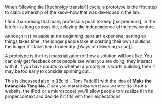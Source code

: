 When following the [[technolgy transfer]] cycle, a prototype is the first step to claim ownership of the know-how that was developed in the lab. 

I find it surprising that many professors push to keep [[scipreneurs]] in the lab for as long as possible, delaying the independence of the new venture. 

Although it is valuable at the beginning (labs are expensive, setting up things takes time), the longer people take at creating their own solutions, the longer it'll take them to identify [[Ways of delivering value]]. 

A prototype is the first materialization of how a solution will look like. You can only get feedback once people see what you are doing, they interact with it. If you have doubts on whether a prototype is worth building, then it may be too early to consider spinning out. 

This is discussed also in [[Build - Tony Fadell]] with the idea of **Make the Intangible Tangible**. Once you materialize what you want to do (be it a website, the iPod, or a microscope) you'll allow people to visualize it in its proper context and decide if it fits with their expectations. 